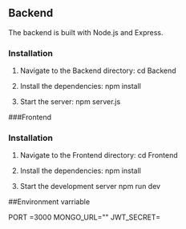 ## Backend

The backend is built with Node.js and Express.

### Installation

1. Navigate to the Backend directory:
    cd Backend
    
2. Install the dependencies:
    npm install

3. Start the server:
    npm server.js

###Frontend
   ### Installation

1. Navigate to the Frontend directory:
    cd Frontend
    
2. Install the dependencies:
    npm install
1. Start the development server
    npm run dev

##Environment varriable

PORT =3000
MONGO_URL=""
JWT_SECRET=
    
